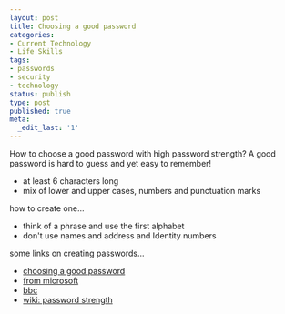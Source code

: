 ```yaml
---
layout: post
title: Choosing a good password
categories:
- Current Technology
- Life Skills
tags:
- passwords
- security
- technology
status: publish
type: post
published: true
meta:
  _edit_last: '1'
---
```

How to choose a good password with high password strength? A good password is hard to guess and yet easy to remember!
<ul>
	<li>at least 6 characters long</li>
	<li>mix of lower and upper cases, numbers and punctuation marks</li>
</ul>
how to create one...
<ul>
	<li>think of a phrase and use the first alphabet</li>
	<li>don't use names and address and Identity numbers</li>
</ul>
some links on creating passwords...
<ul>
	<li><a href="http://www.cs.umd.edu/faq/Passwords.shtml">choosing a good password</a></li>
	<li><a href="http://www.microsoft.com/protect/yourself/password/create.mspx">from microsoft</a></li>
	<li><a href="http://news.bbc.co.uk/1/hi/magazine/7090407.stm">bbc </a></li>
	<li><a href="http://en.wikipedia.org/wiki/Password_strength">wiki: password strength</a></li>
</ul>
